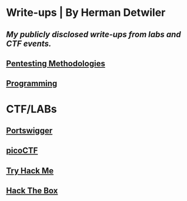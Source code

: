 # Write-ups | By Herman Detwiler
*My publicly disclosed write-ups from labs and CTF events.*
---
## [Pentesting Methodologies](/Methodology/README.md)

## [Programming](/Programing-Examples)

# CTF/LABs

## [Portswigger](/Portswigger)

## [picoCTF](/picoCTF)

## [Try Hack Me](/TryHackMe)

## [Hack The Box](/Hack-The-Box)

